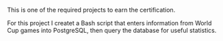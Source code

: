 This is one of the required projects to earn the certification. 

For this project I createt a Bash script that enters information from World Cup games into PostgreSQL, then query the database for useful statistics.
